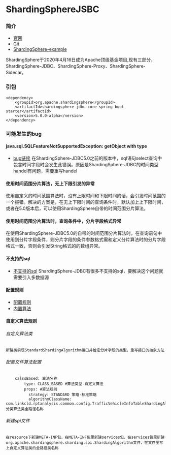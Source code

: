 # ShardingSphereJSBC

### 简介
* [官网](http://shardingsphere.apache.org)
* [Git](https://github.com/apache/shardingsphere)
* [ShardingSphere-example](https://github.com/apache/shardingsphere-example)

ShardingSphere于2020年4月16日成为Apache顶级基金项目,现有三部分，ShardingSphere-JDBC、ShardingSphere-Proxy、ShardingSphere-Sidecar。

### 引包
    <dependency>
        <groupId>org.apache.shardingsphere</groupId>
        <artifactId>shardingsphere-jdbc-core-spring-boot-starter</artifactId>
        <version>5.0.0-alpha</version>
    </dependency>

### 可能发生的bug
#### java.sql.SQLFeatureNotSupportedException: getObject with type
* [bug链接](https://blog.csdn.net/weixin_43356458/article/details/108101896)
  在ShardingSphere-JDBC5.0之前的版本中，sql语句select查询中包含时间字段时会发生此错误。原因是ShardingSphere-JDBC的时间类型handel有问题，需要重写handel
  
#### 使用时间范围分片算法，无上下限引发的异常
  使用自定义的时间范围算法时，没有上限时间和下限时间的话，会引发时间范围的一个报错。解决的方案是，在无上下限时间的查询条件时，默认加上上下限时间，或者在5.0版本后，可以使用ShardingSphere自带的时间范围分片算法。

#### 使用时间范围分片算法时，查询条件中，分片字段格式异常
  在使用ShardingSphere-JDBC5.0的自带的时间范围分片算法时，在查询语句中使用到分片字段条件，则分片字段的条件参数格式需和定义分片算法时的分片字段格式一致，否则会引发String格式的的数组异常。

#### 不支持的sql
* [不支持的sql](https://shardingsphere.apache.org/document/current/cn/features/sharding/use-norms/sql/#%E4%B8%8D%E6%94%AF%E6%8C%81%E7%9A%84sql)
  ShardingSphere-JDBC有很多不支持的sql，要解决这个问题就需要引入多数据源

#### 配置规则
* [配置规则](https://shardingsphere.apache.org/document/current/cn/user-manual/shardingsphere-jdbc/configuration/spring-boot-starter/sharding/)
* [内置算法](https://shardingsphere.apache.org/document/current/cn/user-manual/shardingsphere-jdbc/configuration/built-in-algorithm/sharding/)

#### 自定义算法规则
###### 自定义算法类
    新建类实现StandardShardingAlgorithm接口并给定分片字段的类型，重写接口的抽象方法
###### 配置文件算法配置
        calssBased: 算法名称
            type: CLASS_BASED #算法类型-自定义算法
            props: #算法规则
              strategy: STANDARD 策略-标准策略
              algorithmClassName: com.linkcld.rptanalysis.common.config.TrafficVehicleInfoTableShardingAlgorithm 分类算法类全路径名称
###### 新建spi文件
    在resource下新建META-INF包，在META-INF包里新建services包，在services包里新建org.apache.shardingsphere.sharding.spi.ShardingAlgorithm文件，在文件里写上自定义算法类的全路径类名称
